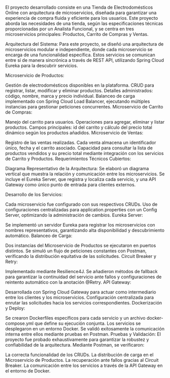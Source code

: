 El proyecto desarrollado consiste en una Tienda de Electrodomésticos Online con arquitectura de microservicios, diseñada para garantizar una experiencia de compra fluida y eficiente para los usuarios. 
Este proyecto aborda las necesidades de una tienda, según las especificaciones técnicas proporcionadas por un Analista Funcional, y se centra en tres microservicios principales: Productos, Carrito de Compras y Ventas.

Arquitectura del Sistema: Para este proyecto, se diseñó una arquitectura de microservicios modular e independiente, donde cada microservicio se encarga de una funcionalidad específica. 
Estos servicios se comunican entre sí de manera sincrónica a través de REST API, utilizando Spring Cloud Eureka para la descubrir servicios.

Microservicio de Productos:

Gestión de electrodomésticos disponibles en la plataforma.
CRUD para registrar, listar, modificar y eliminar productos.
Detalles administrados: código, nombre, marca y precio individual.
Balanceo de carga implementado con Spring Cloud Load Balancer, ejecutando múltiples instancias para gestionar peticiones concurrentes.
Microservicio de Carrito de Compras:

Manejo del carrito para usuarios.
Operaciones para agregar, eliminar y listar productos.
Campos principales: id del carrito y cálculo del precio total dinámico según los productos añadidos.
Microservicio de Ventas:

Registro de las ventas realizadas.
Cada venta almacena un identificador único, fecha y el carrito asociado.
Capacidad para consultar la lista de productos vendidos y su precio total mediante integración con los servicios de Carrito y Productos.
Requerimientos Técnicos Cubiertos:

Diagrama Representativo de la Arquitectura:
Se elaboró un diagrama vertical que muestra la relación y comunicación entre los microservicios. Se incluye el Eureka Server, que registra y localiza cada servicio, y una API Gateway como único punto de entrada para clientes externos.

Desarrollo de los Servicios:

Cada microservicio fue configurado con sus respectivos CRUDs.
Uso de configuraciones centralizadas para application.properties con un Config Server, optimizando la administración de cambios.
Eureka Server:

Se implementó un servidor Eureka para registrar los microservicios con nombres representativos, garantizando alta disponibilidad y descubrimiento automático.
Balanceo de Carga:

Dos instancias del Microservicio de Productos se ejecutaron en puertos distintos.
Se simuló un flujo de peticiones constantes con Postman, verificando la distribución equitativa de las solicitudes.
Circuit Breaker y Retry:

Implementado mediante Resilience4J.
Se añadieron métodos de fallback para garantizar la continuidad del servicio ante fallos y configuraciones de reintento automático con la anotación @Retry.
API Gateway:

Desarrollada con Spring Cloud Gateway para actuar como intermediario entre los clientes y los microservicios.
Configuración centralizada para enrutar las solicitudes hacia los servicios correspondientes.
Dockerización y Deploy:

Se crearon Dockerfiles específicos para cada servicio y un archivo docker-compose.yml que define su ejecución conjunta.
Los servicios se desplegaron en un entorno Docker. Se validó exitosamente la comunicación interna entre ellos mediante pruebas en Postman.
Pruebas y Validación: El proyecto fue probado exhaustivamente para garantizar la robustez y confiabilidad de la arquitectura. Mediante Postman, se verificaron:

La correcta funcionalidad de los CRUDs.
La distribución de carga en el Microservicio de Productos.
La recuperación ante fallos gracias al Circuit Breaker.
La comunicación entre los servicios a través de la API Gateway en el entorno de Docker.
